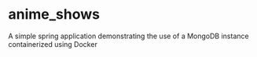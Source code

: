 # anime_shows
A simple spring application demonstrating the use of a MongoDB instance containerized using Docker
